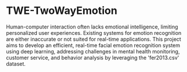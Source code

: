 # TWE-TwoWayEmotion
 Human-computer interaction often lacks emotional intelligence, limiting personalized user experiences. Existing systems for emotion   recognition are either inaccurate or not suited for real-time applications. This project aims to develop an efficient, real-time facial emotion recognition system using deep learning, addressing challenges in mental health monitoring, customer service, and behavior analysis by leveraging the 'fer2013.csv' dataset.
